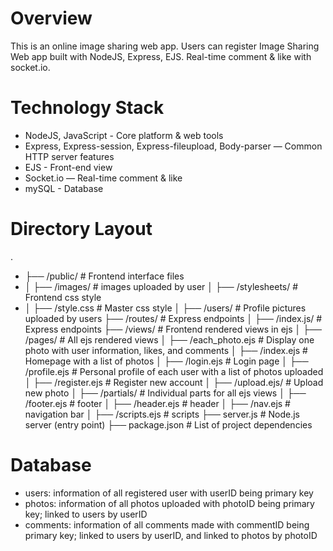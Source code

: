 # Overview
This is an online image sharing web app. Users can register Image Sharing Web app built with NodeJS, Express, EJS. Real-time comment &amp; like with socket.io.
# Technology Stack
- NodeJS, JavaScript - Core platform & web tools
- Express, Express-session, Express-fileupload, Body-parser  — Common HTTP server features
- EJS - Front-end view
- Socket.io — Real-time comment & like
- mySQL - Database
# Directory Layout
.
- ├── /public/                      # Frontend interface files
- │   ├── /images/                  # images uploaded by user
 │   ├── /stylesheets/             # Frontend css style
- │     ├── /style.css              # Master css style
 │   ├── /users/                   # Profile pictures uploaded by users
 ├── /routes/                      # Express endpoints
 │   ├── /index.js/                # Express endpoints
├── /views/                       # Frontend rendered views in ejs
│   ├── /pages/                   # All ejs rendered views
│     ├── /each_photo.ejs         # Display one photo with user information, likes, and comments
│     ├── /index.ejs              # Homepage with a list of photos
│     ├── /login.ejs              # Login page
│     ├── /profile.ejs            # Personal profile of each user with a list of photos uploaded
│     ├── /register.ejs           # Register new account
│     ├── /upload.ejs/            # Upload new photo
│   ├── /partials/                # Individual parts for all ejs views
│     ├── /footer.ejs             # footer
│     ├── /header.ejs             # header 
│     ├── /nav.ejs                # navigation bar
│     ├── /scripts.ejs            # scripts
├── server.js                     # Node.js server (entry point)
├── package.json                  # List of project dependencies

# Database
- users: information of all registered user with userID being primary key
- photos: information of all photos uploaded with photoID being primary key; linked to users by userID
- comments: information of all comments made with commentID being primary key; linked to users by userID, and linked to photos by photoID
